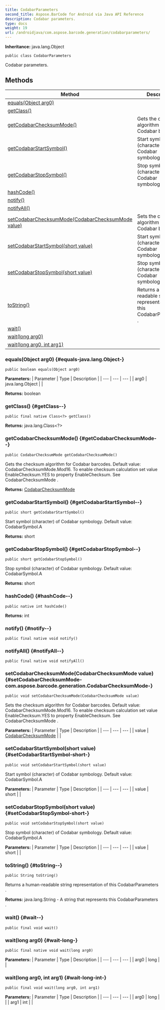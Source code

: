 ```yaml
---
title: CodabarParameters
second_title: Aspose.BarCode for Android via Java API Reference
description: Codabar parameters.
type: docs
weight: 19
url: /androidjava/com.aspose.barcode.generation/codabarparameters/
---
```

**Inheritance:**
java.lang.Object
```
public class CodabarParameters
```

Codabar parameters.
## Methods

| Method | Description |
| --- | --- |
| [equals(Object arg0)](#equals-java.lang.Object-) |  |
| [getClass()](#getClass--) |  |
| [getCodabarChecksumMode()](#getCodabarChecksumMode--) | Gets the checksum algorithm for Codabar barcodes. |
| [getCodabarStartSymbol()](#getCodabarStartSymbol--) | Start symbol (character) of Codabar symbology. |
| [getCodabarStopSymbol()](#getCodabarStopSymbol--) | Stop symbol (character) of Codabar symbology. |
| [hashCode()](#hashCode--) |  |
| [notify()](#notify--) |  |
| [notifyAll()](#notifyAll--) |  |
| [setCodabarChecksumMode(CodabarChecksumMode value)](#setCodabarChecksumMode-com.aspose.barcode.generation.CodabarChecksumMode-) | Sets the checksum algorithm for Codabar barcodes. |
| [setCodabarStartSymbol(short value)](#setCodabarStartSymbol-short-) | Start symbol (character) of Codabar symbology. |
| [setCodabarStopSymbol(short value)](#setCodabarStopSymbol-short-) | Stop symbol (character) of Codabar symbology. |
| [toString()](#toString--) | Returns a human-readable string representation of this  CodabarParameters . |
| [wait()](#wait--) |  |
| [wait(long arg0)](#wait-long-) |  |
| [wait(long arg0, int arg1)](#wait-long-int-) |  |
### equals(Object arg0) {#equals-java.lang.Object-}
```
public boolean equals(Object arg0)
```




**Parameters:**
| Parameter | Type | Description |
| --- | --- | --- |
| arg0 | java.lang.Object |  |

**Returns:**
boolean
### getClass() {#getClass--}
```
public final native Class<?> getClass()
```




**Returns:**
java.lang.Class<?>
### getCodabarChecksumMode() {#getCodabarChecksumMode--}
```
public CodabarChecksumMode getCodabarChecksumMode()
```


Gets the checksum algorithm for Codabar barcodes. Default value: CodabarChecksumMode.Mod16. To enable checksum calculation set value EnableChecksum.YES to property EnableChecksum. See  CodabarChecksumMode .

**Returns:**
[CodabarChecksumMode](../../com.aspose.barcode.generation/codabarchecksummode)
### getCodabarStartSymbol() {#getCodabarStartSymbol--}
```
public short getCodabarStartSymbol()
```


Start symbol (character) of Codabar symbology. Default value: CodabarSymbol.A

**Returns:**
short
### getCodabarStopSymbol() {#getCodabarStopSymbol--}
```
public short getCodabarStopSymbol()
```


Stop symbol (character) of Codabar symbology. Default value: CodabarSymbol.A

**Returns:**
short
### hashCode() {#hashCode--}
```
public native int hashCode()
```




**Returns:**
int
### notify() {#notify--}
```
public final native void notify()
```




### notifyAll() {#notifyAll--}
```
public final native void notifyAll()
```




### setCodabarChecksumMode(CodabarChecksumMode value) {#setCodabarChecksumMode-com.aspose.barcode.generation.CodabarChecksumMode-}
```
public void setCodabarChecksumMode(CodabarChecksumMode value)
```


Sets the checksum algorithm for Codabar barcodes. Default value: CodabarChecksumMode.Mod16. To enable checksum calculation set value EnableChecksum.YES to property EnableChecksum. See  CodabarChecksumMode .

**Parameters:**
| Parameter | Type | Description |
| --- | --- | --- |
| value | [CodabarChecksumMode](../../com.aspose.barcode.generation/codabarchecksummode) |  |

### setCodabarStartSymbol(short value) {#setCodabarStartSymbol-short-}
```
public void setCodabarStartSymbol(short value)
```


Start symbol (character) of Codabar symbology. Default value: CodabarSymbol.A

**Parameters:**
| Parameter | Type | Description |
| --- | --- | --- |
| value | short |  |

### setCodabarStopSymbol(short value) {#setCodabarStopSymbol-short-}
```
public void setCodabarStopSymbol(short value)
```


Stop symbol (character) of Codabar symbology. Default value: CodabarSymbol.A

**Parameters:**
| Parameter | Type | Description |
| --- | --- | --- |
| value | short |  |

### toString() {#toString--}
```
public String toString()
```


Returns a human-readable string representation of this  CodabarParameters .

**Returns:**
java.lang.String - A string that represents this  CodabarParameters .
### wait() {#wait--}
```
public final void wait()
```




### wait(long arg0) {#wait-long-}
```
public final native void wait(long arg0)
```




**Parameters:**
| Parameter | Type | Description |
| --- | --- | --- |
| arg0 | long |  |

### wait(long arg0, int arg1) {#wait-long-int-}
```
public final void wait(long arg0, int arg1)
```




**Parameters:**
| Parameter | Type | Description |
| --- | --- | --- |
| arg0 | long |  |
| arg1 | int |  |

